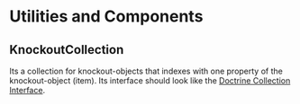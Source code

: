 # Utilities and Components

## KnockoutCollection

Its a collection for knockout-objects that indexes with one property of the knockout-object (item). Its interface should look like the [Doctrine Collection Interface](http://www.doctrine-project.org/api/common/2.5/class-Doctrine.Common.Collections.Collection.html). 
